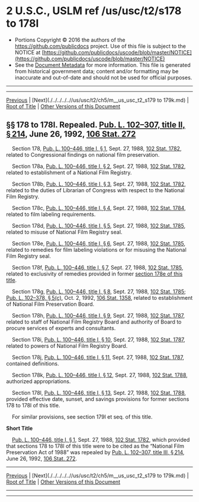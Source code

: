 ---
---

# 2 U.S.C., USLM ref /us/usc/t2/s178 to 178l

* Portions Copyright © 2016 the authors of the https://github.com/publicdocs project.
  Use of this file is subject to the NOTICE at [https://github.com/publicdocs/uscode/blob/master/NOTICE](https://github.com/publicdocs/uscode/blob/master/NOTICE)
* See the [Document Metadata](././../../../..//README.md) for more information.
  This file is generated from historical government data; content and/or formatting may be inaccurate and out-of-date and should not be used for official purposes.

----------
----------

[Previous](./../../../..//us/usc/t2/ch5/m__us_usc_t2_s177.md) | [Next](./../../../..//us/usc/t2/ch5/m__us_usc_t2_s179 to 179k.md) | [Root of Title](./../../../../) | [Other Versions of this Document](https://publicdocs.github.io/go/links?ns=uslm&ref=%2Fus%2Fusc%2Ft2%2Fs178+to+178l)

## §§ 178 to 178l. Repealed. [Pub. L. 102–307, title II, § 214][/us/pl/102/307/s214], June 26, 1992, [106 Stat. 272][/us/stat/106/272]

    Section 178, [Pub. L. 100–446, title I, § 1][/us/pl/100/446/s1], Sept. 27, 1988, [102 Stat. 1782][/us/stat/102/1782], related to Congressional findings on national film preservation.

    Section 178a, [Pub. L. 100–446, title I, § 2][/us/pl/100/446/s2], Sept. 27, 1988, [102 Stat. 1782][/us/stat/102/1782], related to establishment of a National Film Registry.

    Section 178b, [Pub. L. 100–446, title I, § 3][/us/pl/100/446/s3], Sept. 27, 1988, [102 Stat. 1782][/us/stat/102/1782], related to the duties of Librarian of Congress with respect to the National Film Registry.

    Section 178c, [Pub. L. 100–446, title I, § 4][/us/pl/100/446/s4], Sept. 27, 1988, [102 Stat. 1784][/us/stat/102/1784], related to film labeling requirements.

    Section 178d, [Pub. L. 100–446, title I, § 5][/us/pl/100/446/s5], Sept. 27, 1988, [102 Stat. 1785][/us/stat/102/1785], related to misuse of National Film Registry seal.

    Section 178e, [Pub. L. 100–446, title I, § 6][/us/pl/100/446/s6], Sept. 27, 1988, [102 Stat. 1785][/us/stat/102/1785], related to remedies for film labeling violations or for misusing the National Film Registry seal.

    Section 178f, [Pub. L. 100–446, title I, § 7][/us/pl/100/446/s7], Sept. 27, 1988, [102 Stat. 1785][/us/stat/102/1785], related to exclusivity of remedies provided in former [section 178e of this title][/us/usc/t2/s178e].

    Section 178g, [Pub. L. 100–446, title I, § 8][/us/pl/100/446/s8], Sept. 27, 1988, [102 Stat. 1785][/us/stat/102/1785]; [Pub. L. 102–378, § 5(c)][/us/pl/102/378/s5/c], Oct. 2, 1992, [106 Stat. 1358][/us/stat/106/1358], related to establishment of National Film Preservation Board.

    Section 178h, [Pub. L. 100–446, title I, § 9][/us/pl/100/446/s9], Sept. 27, 1988, [102 Stat. 1787][/us/stat/102/1787], related to staff of National Film Registry Board and authority of Board to procure services of experts and consultants.

    Section 178i, [Pub. L. 100–446, title I, § 10][/us/pl/100/446/s10], Sept. 27, 1988, [102 Stat. 1787][/us/stat/102/1787], related to powers of National Film Registry Board.

    Section 178j, [Pub. L. 100–446, title I, § 11][/us/pl/100/446/s11], Sept. 27, 1988, [102 Stat. 1787][/us/stat/102/1787], contained definitions.

    Section 178k, [Pub. L. 100–446, title I, § 12][/us/pl/100/446/s12], Sept. 27, 1988, [102 Stat. 1788][/us/stat/102/1788], authorized appropriations.

    Section 178l, [Pub. L. 100–446, title I, § 13][/us/pl/100/446/s13], Sept. 27, 1988, [102 Stat. 1788][/us/stat/102/1788], provided effective date, sunset, and savings provisions for former sections 178 to 178l of this title.

    For similar provisions, see section 179l et seq. of this title.

 __Short Title__ 

    [Pub. L. 100–446, title I, § 1][/us/pl/100/446/s1], Sept. 27, 1988, [102 Stat. 1782][/us/stat/102/1782], which provided that sections 178 to 178l of this title were to be cited as the “National Film Preservation Act of 1988” was repealed by [Pub. L. 102–307, title III, § 214][/us/pl/102/307/s214], June 26, 1992, [106 Stat. 272][/us/stat/106/272].

----------

[Previous](./../../../..//us/usc/t2/ch5/m__us_usc_t2_s177.md) | [Next](./../../../..//us/usc/t2/ch5/m__us_usc_t2_s179 to 179k.md) | [Root of Title](./../../../../) | [Other Versions of this Document](https://publicdocs.github.io/go/links?ns=uslm&ref=%2Fus%2Fusc%2Ft2%2Fs178+to+178l)

----------
----------

[/us/pl/102/307/s214]: https://publicdocs.github.io/go/links?ns=uslm&ref=%2Fus%2Fpl%2F102%2F307%2Fs214
[/us/stat/106/272]: https://publicdocs.github.io/go/links?ns=uslm&ref=%2Fus%2Fstat%2F106%2F272
[/us/pl/100/446/s1]: https://publicdocs.github.io/go/links?ns=uslm&ref=%2Fus%2Fpl%2F100%2F446%2Fs1
[/us/stat/102/1782]: https://publicdocs.github.io/go/links?ns=uslm&ref=%2Fus%2Fstat%2F102%2F1782
[/us/pl/100/446/s2]: https://publicdocs.github.io/go/links?ns=uslm&ref=%2Fus%2Fpl%2F100%2F446%2Fs2
[/us/stat/102/1782]: https://publicdocs.github.io/go/links?ns=uslm&ref=%2Fus%2Fstat%2F102%2F1782
[/us/pl/100/446/s3]: https://publicdocs.github.io/go/links?ns=uslm&ref=%2Fus%2Fpl%2F100%2F446%2Fs3
[/us/stat/102/1782]: https://publicdocs.github.io/go/links?ns=uslm&ref=%2Fus%2Fstat%2F102%2F1782
[/us/pl/100/446/s4]: https://publicdocs.github.io/go/links?ns=uslm&ref=%2Fus%2Fpl%2F100%2F446%2Fs4
[/us/stat/102/1784]: https://publicdocs.github.io/go/links?ns=uslm&ref=%2Fus%2Fstat%2F102%2F1784
[/us/pl/100/446/s5]: https://publicdocs.github.io/go/links?ns=uslm&ref=%2Fus%2Fpl%2F100%2F446%2Fs5
[/us/stat/102/1785]: https://publicdocs.github.io/go/links?ns=uslm&ref=%2Fus%2Fstat%2F102%2F1785
[/us/pl/100/446/s6]: https://publicdocs.github.io/go/links?ns=uslm&ref=%2Fus%2Fpl%2F100%2F446%2Fs6
[/us/stat/102/1785]: https://publicdocs.github.io/go/links?ns=uslm&ref=%2Fus%2Fstat%2F102%2F1785
[/us/pl/100/446/s7]: https://publicdocs.github.io/go/links?ns=uslm&ref=%2Fus%2Fpl%2F100%2F446%2Fs7
[/us/stat/102/1785]: https://publicdocs.github.io/go/links?ns=uslm&ref=%2Fus%2Fstat%2F102%2F1785
[/us/usc/t2/s178e]: https://publicdocs.github.io/go/links?ns=uslm&ref=%2Fus%2Fusc%2Ft2%2Fs178e
[/us/pl/100/446/s8]: https://publicdocs.github.io/go/links?ns=uslm&ref=%2Fus%2Fpl%2F100%2F446%2Fs8
[/us/stat/102/1785]: https://publicdocs.github.io/go/links?ns=uslm&ref=%2Fus%2Fstat%2F102%2F1785
[/us/pl/102/378/s5/c]: https://publicdocs.github.io/go/links?ns=uslm&ref=%2Fus%2Fpl%2F102%2F378%2Fs5%2Fc
[/us/stat/106/1358]: https://publicdocs.github.io/go/links?ns=uslm&ref=%2Fus%2Fstat%2F106%2F1358
[/us/pl/100/446/s9]: https://publicdocs.github.io/go/links?ns=uslm&ref=%2Fus%2Fpl%2F100%2F446%2Fs9
[/us/stat/102/1787]: https://publicdocs.github.io/go/links?ns=uslm&ref=%2Fus%2Fstat%2F102%2F1787
[/us/pl/100/446/s10]: https://publicdocs.github.io/go/links?ns=uslm&ref=%2Fus%2Fpl%2F100%2F446%2Fs10
[/us/stat/102/1787]: https://publicdocs.github.io/go/links?ns=uslm&ref=%2Fus%2Fstat%2F102%2F1787
[/us/pl/100/446/s11]: https://publicdocs.github.io/go/links?ns=uslm&ref=%2Fus%2Fpl%2F100%2F446%2Fs11
[/us/stat/102/1787]: https://publicdocs.github.io/go/links?ns=uslm&ref=%2Fus%2Fstat%2F102%2F1787
[/us/pl/100/446/s12]: https://publicdocs.github.io/go/links?ns=uslm&ref=%2Fus%2Fpl%2F100%2F446%2Fs12
[/us/stat/102/1788]: https://publicdocs.github.io/go/links?ns=uslm&ref=%2Fus%2Fstat%2F102%2F1788
[/us/pl/100/446/s13]: https://publicdocs.github.io/go/links?ns=uslm&ref=%2Fus%2Fpl%2F100%2F446%2Fs13
[/us/stat/102/1788]: https://publicdocs.github.io/go/links?ns=uslm&ref=%2Fus%2Fstat%2F102%2F1788
[/us/pl/100/446/s1]: https://publicdocs.github.io/go/links?ns=uslm&ref=%2Fus%2Fpl%2F100%2F446%2Fs1
[/us/stat/102/1782]: https://publicdocs.github.io/go/links?ns=uslm&ref=%2Fus%2Fstat%2F102%2F1782
[/us/pl/102/307/s214]: https://publicdocs.github.io/go/links?ns=uslm&ref=%2Fus%2Fpl%2F102%2F307%2Fs214
[/us/stat/106/272]: https://publicdocs.github.io/go/links?ns=uslm&ref=%2Fus%2Fstat%2F106%2F272


